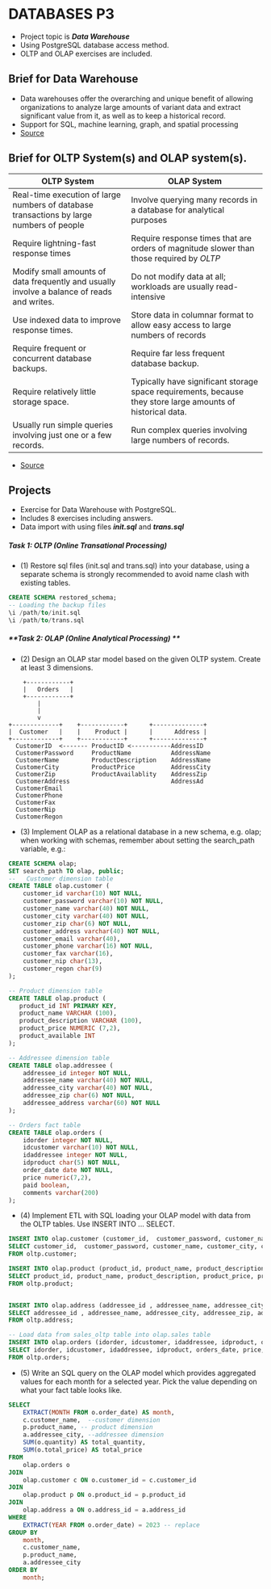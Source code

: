 # DATABASES P3
- Project topic is **_Data Warehouse_** 
- Using  PostgreSQL database access method.
- OLTP and OLAP exercises are included.
## Brief for Data Warehouse
- Data warehouses offer the overarching and unique benefit of allowing organizations to analyze large amounts of variant data and extract significant value from it, as well as to keep a historical record.
- Support for SQL, machine learning, graph, and spatial processing
- [Source](https://www.oracle.com/database/what-is-a-data-warehouse/)

## Brief for OLTP System(s) and OLAP system(s).

| OLTP System | OLAP System |
| --- | --- |
|Real-time execution of large numbers of database transactions by large numbers of people | Involve querying many records in a database for analytical purposes|
| Require lightning-fast response times | Require response times that are orders of magnitude slower than those required by _OLTP_|
| Modify small amounts of data frequently and usually involve a balance of reads and writes. |Do not modify data at all; workloads are usually read-intensive|
| Use indexed data to improve response times. | Store data in columnar format to allow easy access to large numbers of records |
| Require frequent or concurrent database backups. | Require far less frequent database backup. |
| Require relatively little storage space. | Typically have significant storage space requirements, because they store large amounts of historical data. |
|Usually run simple queries involving just one or a few records.|Run complex queries involving large numbers of records. |

- [Source](https://www.oracle.com/database/what-is-oltp/)

## Projects 
- Exercise for Data Warehouse with PostgreSQL. 
- Includes 8 exercises including answers.
- Data import with using files **_init.sql_** and **_trans.sql_**

##### **Task 1: OLTP (Online Transational Processing)**
- (1) Restore sql files (init.sql and trans.sql) into your database, using a separate schema is strongly recommended to avoid name clash with existing tables.
```SQL
CREATE SCHEMA restored_schema;
-- Loading the backup files
\i /path/to/init.sql
\i /path/to/trans.sql
```
##### **Task 2: OLAP (Online Analytical Processing) **
- (2) Design an OLAP star model based on the given OLTP system. Create at least 3 dimensions.

```mermaid
    +------------+
    |   Orders   |
    +------------+
        |
        |
        v
+-------------+    +------------+      +--------------+
|  Customer   |    |    Product |      |      Address |
+-------------+    +------------+      +--------------+
  CustomerID  <------- ProductID <-----------AddressID
  CustomerPassword     ProductName           AddressName
  CustomerName         ProductDescription    AddressName
  CustomerCity         ProductPrice          AddressCity   
  CustomerZip          ProductAvailablity    AddressZip   
  CustomerAddress                            AddressAd   
  CustomerEmail
  CustomerPhone
  CustomerFax
  CustomerNip
  CustomerRegon
```

- (3) Implement OLAP as a relational database in a new schema, e.g. olap; when working with schemas, remember about setting the search_path variable, e.g.:

```SQL
CREATE SCHEMA olap;
SET search_path TO olap, public;
--   Customer dimension table
CREATE TABLE olap.customer (
    customer_id varchar(10) NOT NULL,
    customer_password varchar(10) NOT NULL,
    customer_name varchar(40) NOT NULL,
    customer_city varchar(40) NOT NULL,
    customer_zip char(6) NOT NULL,
    customer_address varchar(40) NOT NULL,
    customer_email varchar(40),
    customer_phone varchar(16) NOT NULL,
    customer_fax varchar(16),
    customer_nip char(13),
    customer_regon char(9)
);

-- Product dimension table
CREATE TABLE olap.product (
   product_id INT PRIMARY KEY,
   product_name VARCHAR (100),
   product_description VARCHAR (100),
   product_price NUMERIC (7,2),
   product_available INT 
);

-- Addressee dimension table
CREATE TABLE olap.addressee (
    addressee_id integer NOT NULL,
    addressee_name varchar(40) NOT NULL,
    addressee_city varchar(40) NOT NULL,
    addressee_zip char(6) NOT NULL,
    addressee_address varchar(60) NOT NULL
);

-- Orders fact table
CREATE TABLE olap.orders (
    idorder integer NOT NULL,
    idcustomer varchar(10) NOT NULL,
    idaddressee integer NOT NULL,
    idproduct char(5) NOT NULL,
    order_date date NOT NULL,
    price numeric(7,2),
    paid boolean,
    comments varchar(200)
);
```

- (4) Implement ETL with SQL loading your OLAP model with data from the OLTP tables. Use INSERT INTO ... SELECT.
```SQL
INSERT INTO olap.customer (customer_id,  customer_password, customer_name, customer_city, customer_zip,customer_address, customer_email, customer_phone,customer_fax, customer_nip, customer_regon)
SELECT customer_id,  customer_password, customer_name, customer_city, customer_zip,customer_address, customer_email, customer_phone,customer_fax, customer_nip, customer_regon
FROM oltp.customer;

INSERT INTO olap.product (product_id, product_name, product_description, product_price, product_available)
SELECT product_id, product_name, product_description, product_price, product_available
FROM oltp.product;


INSERT INTO olap.address (addressee_id , addressee_name, addressee_city, addressee_zip, addressee_address )
SELECT addressee_id , addressee_name, addressee_city, addressee_zip, addressee_address
FROM oltp.address;

-- Load data from sales_oltp table into olap.sales table
INSERT INTO olap.orders (idorder, idcustomer, idaddressee, idproduct, orders_date, price, paid, comments)
SELECT idorder, idcustomer, idaddressee, idproduct, orders_date, price, paid, comments
FROM oltp.orders;
```
- (5) Write an SQL query on the OLAP model which provides aggregated values for each month for a selected year. Pick the value depending on what your fact table looks like.
```SQL
SELECT
    EXTRACT(MONTH FROM o.order_date) AS month,
    c.customer_name,  --customer dimension 
    p.product_name, -- product dimension
    a.addressee_city, --addressee dimension
    SUM(o.quantity) AS total_quantity,
    SUM(o.total_price) AS total_price
FROM
    olap.orders o
JOIN
    olap.customer c ON o.customer_id = c.customer_id
JOIN
    olap.product p ON o.product_id = p.product_id
JOIN
    olap.address a ON o.address_id = a.address_id
WHERE
    EXTRACT(YEAR FROM o.order_date) = 2023 -- replace 
GROUP BY
    month,
    c.customer_name,
    p.product_name,
    a.addressee_city
ORDER BY
    month;
```
